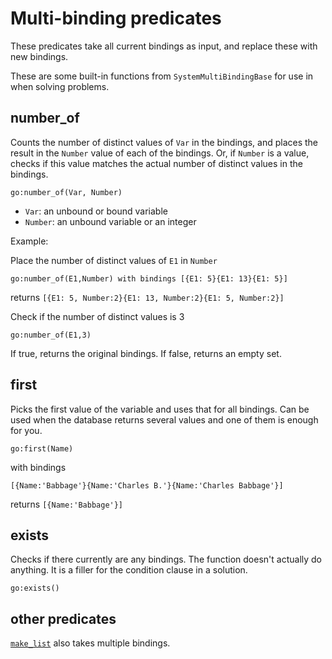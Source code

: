 # Multi-binding predicates

These predicates take all current bindings as input, and replace these with new bindings.

These are some built-in functions from `SystemMultiBindingBase` for use in when solving problems.

## number_of

Counts the number of distinct values of `Var` in the bindings, and places the result in the `Number` value of each of the bindings. Or, if `Number` is a value, checks if this value matches the actual number of distinct values in the bindings.

    go:number_of(Var, Number)
 
* `Var`: an unbound or bound variable
* `Number`: an unbound variable or an integer

Example:

Place the number of distinct values of `E1` in `Number`

    go:number_of(E1,Number) with bindings [{E1: 5}{E1: 13}{E1: 5}]
    
returns `[{E1: 5, Number:2}{E1: 13, Number:2}{E1: 5, Number:2}]`

Check if the number of distinct values is 3
    
    go:number_of(E1,3)

If true, returns the original bindings. If false, returns an empty set. 

## first

Picks the first value of the variable and uses that for all bindings. Can be used when the database returns several values and one of them is enough for you.

    go:first(Name) 
    
with bindings 
    
    [{Name:'Babbage'}{Name:'Charles B.'}{Name:'Charles Babbage'}]

returns `[{Name:'Babbage'}]`
    
## exists

Checks if there currently are any bindings. The function doesn't actually do anything. It is a filler for the condition clause in a solution.

    go:exists()

## other predicates

[`make_list`](list.md) also takes multiple bindings.
